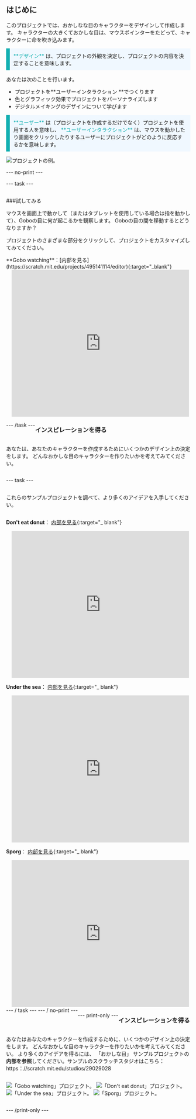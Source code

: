 ## はじめに

このプロジェクトでは、おかしなな目のキャラクターをデザインして作成します。 キャラクターの大きくておかしな目は、マウスポインターをたどって、キャラクターに命を吹き込みます。

<p style="border-left: solid; border-width:10px; border-color: #0faeb0; background-color: aliceblue; padding: 10px;">
<span style="color: #0faeb0">**デザイン**</span> は、プロジェクトの外観を決定し、プロジェクトの内容を決定することを意味します。 
</p>

あなたは次のことを行います。
+ プロジェクトを**ユーザーインタラクション **でつくります
+ 色とグラフィック効果でプロジェクトをパーソナライズします
+ デジタルメイキングのデザインについて学びます

<p style="border-left: solid; border-width:10px; border-color: #0faeb0; background-color: aliceblue; padding: 10px;">
<span style="color: #0faeb0">**ユーザー**</span> は（プロジェクトを作成するだけでなく）プロジェクトを使用する人を意味し、 <span style="color: #0faeb0">**ユーザーインタラクション**</span> は、マウスを動かしたり画面をクリックしたりするユーザーにプロジェクトがどのように反応するかを意味します。 
</p>

![プロジェクトの例。](images/showcase-line.png)

--- no-print ---

--- task ---

<div style="display: flex; flex-wrap: wrap">
<div style="flex-basis: 175px; flex-grow: 1">  

###試してみる 

マウスを画面上で動かして（またはタブレットを使用している場合は指を動かして）、Goboの目に何が起こるかを観察します。 Goboの目の間を移動するとどうなりますか？ 
  
プロジェクトのさまざまな部分をクリックして、プロジェクトをカスタマイズしてみてください。

</div>
<div>
**Gobo watching**：[内部を見る](https://scratch.mit.edu/projects/495141114/editor){:target="_blank"}
<div class="scratch-preview" style="margin-left: 15px;">
  <iframe allowtransparency="true" width="485" height="402" src="https://scratch.mit.edu/projects/embed/495141114/?autostart=false" frameborder="0"></iframe>
</div>

</div>

--- /task ---

### インスピレーションを得る

あなたは、あなたのキャラクターを作成するためにいくつかのデザイン上の決定をします。 どんなおかしな目のキャラクターを作りたいかを考えてみてください。

--- task ---

これらのサンプルプロジェクトを調べて、より多くのアイデアを入手してください。

**Don't eat donut**： [内部を見る](https://scratch.mit.edu/projects/495865093/editor){:target="_ blank"}
<div class="scratch-preview" style="margin-left: 15px;">
  <iframe allowtransparency="true" width="485" height="402" src="https://scratch.mit.edu/projects/embed/495865093/?autostart=false" frameborder="0"></iframe>
</div>

**Under the sea**： [内部を見る](https://scratch.mit.edu/projects/495866460/editor){:target="_ blank"}
<div class="scratch-preview" style="margin-left: 15px;">
  <iframe allowtransparency="true" width="485" height="402" src="https://scratch.mit.edu/projects/embed/495866460/?autostart=false" frameborder="0"></iframe>
</div>

**Sporg**： [内部を見る](https://scratch.mit.edu/projects/495865892/editor){:target="_ blank"}
<div class="scratch-preview" style="margin-left: 15px;">
  <iframe allowtransparency="true" width="485" height="402" src="https://scratch.mit.edu/projects/embed/495865892/?autostart=false" frameborder="0"></iframe>
</div>
--- / task --- --- / no-print ---

--- print-only ---

### インスピレーションを得る

あなたはあなたのキャラクターを作成するために、いくつかのデザイン上の決定をします。 どんなおかしな目のキャラクターを作りたいかを考えてみてください。 より多くのアイデアを得るには、 「おかしな目」 サンプルプロジェクトの**内部を参照**してください。サンプルのスクラッチスタジオはこちら：https：//scratch.mit.edu/studios/29029028

![「Gobo watching」プロジェクト。](images/gobo-watching.png) ![「Don't eat donut」プロジェクト。](images/dont-eat-donut.png) ![「Under the sea」プロジェクト。](images/under-the-sea.png) ![「Sporg」プロジェクト。](images/sporg.png)

--- /print-only ---

 
